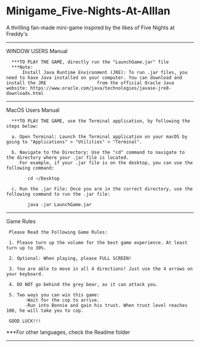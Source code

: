 # Minigame_Five-Nights-At-Alllan
A thrilling fan-made mini-game inspired by the likes of Five Nights at Freddy's


--------------------------------------------------------------------------------------------------------------------------------------------------------------------

WINDOW USERS Manual

      ***TO PLAY THE GAME, directly run the "LaunchGame.jar" file
      ***Note: 
          Install Java Runtime Environment (JRE): To run .jar files, you need to have Java installed on your computer. You can download and install the JRE                   from the official Oracle Java website: https://www.oracle.com/java/technologies/javase-jre8-downloads.html

--------------------------------------------------------------------------------------------------------------------------------------------------------------------

MacOS Users Manual

      ***TO PLAY THE GAME, use the Terminal application, by following the steps below:

      a. Open Terminal: Launch the Terminal application on your macOS by going to "Applications" > "Utilities" > "Terminal".

      b. Navigate to the Directory: Use the "cd" command to navigate to the directory where your .jar file is located. 
         For example, if your .jar file is on the desktop, you can use the following command:

            cd ~/Desktop

      c. Run the .jar File: Once you are in the correct directory, use the following command to run the .jar file:

            java -jar LaunchGame.jar

----------------------------------------------------------------------------------------------------------------------------------------------------------------------
Game Rules

     Please Read the Following Game Rules:
     
     1. Please turn up the volume for the best game experience. At least turn up to 30%.
     
     2. Optional: When playing, please FULL SCREEN!
     
     3. You are able to move in all 4 directions! Just use the 4 arrows on your keyboard.
     
     4. DO NOT go behind the grey bear, as it can attack you.
     
     5. Two ways you can win this game: 
           -Wait for the cop to arrive.
           -Run into Bonnie and gain his trust. When trust level reaches 100, he will take you to cop.
     
     GOOD LUCK!!!
     
***For other languages, check the Readme folder

----------------------------------------------------------------------------------------------------------------------------------------------------------------------
